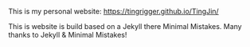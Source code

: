 This is my personal website: https://tingrigger.github.io/TingJin/

This is website is build based on a Jekyll there Minimal Mistakes. Many thanks to Jekyll & Minimal Mistakes!

